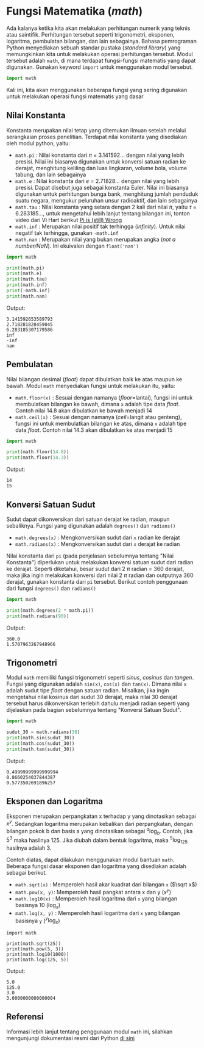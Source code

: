 # Fungsi Matematika (_math_)

Ada kalanya ketika kita akan melakukan perhitungan numerik yang teknis atau saintifik. Perhitungan tersebut seperti trigonometri, eksponen, logaritma, pembulatan bilangan, dan lain sebagainya. Bahasa pemrograman Python menyediakan sebuah standar pustaka (_standard library_) yang memungkinkan kita untuk melakukan operasi perhitungan tersebut. Modul tersebut adalah `math`, di mana terdapat fungsi-fungsi matematis yang dapat digunakan. Gunakan keyword `import` untuk menggunakan modul tersebut.
```python
import math
```

Kali ini, kita akan menggunakan beberapa fungsi yang sering digunakan untuk melakukan operasi fungsi matematis yang dasar

## Nilai Konstanta
Konstanta merupakan nilai tetap yang ditemukan ilmuan setelah melalui serangkaian proses penelitian. Terdapat nilai konstanta yang disediakan oleh modul python, yaitu:
- `math.pi` : Nilai konstanta dari $\pi$ = 3.141592... dengan nilai yang lebih presisi. Nilai ini biasanya digunakan untuk konversi satuan radian ke derajat, menghitung keliling dan luas lingkaran, volume bola, volume tabung, dan lain sebagainya
- `math.e` : Nilai konstanta dari _e_ = 2.71828... dengan nilai yang lebih presisi. Dapat disebut juga sebagai konstanta Euler. Nilai ini biasanya digunakan untuk perhitungan bunga bank, menghitung jumlah penduduk suatu negara, mengukur peluruhan unsur radioaktif, dan lain sebagainya
- `math.tau` : Nilai konstanta yang setara dengan 2 kali dari nilai $\pi$, yaitu $\tau$ = 6.283185..., untuk mengetahui lebih lanjut tentang bilangan ini, tonton video dari Vi Hart berikut [Pi is (still) Wrong](https://www.youtube.com/watch?v=jG7vhMMXagQ)
- `math.inf` : Merupakan nilai positif tak terhingga (_infinity_). Untuk nilai negatif tak terhingga, gunakan `-math.inf`
- `math.nan` : Merupakan nilai yang bukan merupakan angka (_not a number/NaN_). Ini ekuivalen dengan `float('nan')`

```python
import math

print(math.pi)
print(math.e)
print(math.tau)
print(math.inf)
print(-math.inf)
print(math.nan)
```

Output:
```
3.141592653589793
2.718281828459045
6.283185307179586
inf
-inf
nan
```

## Pembulatan
Nilai bilangan desimal (_float_) dapat dibulatkan baik ke atas maupun ke bawah. Modul `math` menyediakan fungsi untuk melakukan itu, yaitu:
- `math.floor(x)` : Sesuai dengan namanya (_floor_=lantai), fungsi ini untuk membulatkan bilangan ke bawah, dimana `x` adalah tipe data _float_. Contoh nilai 14.8 akan dibulatkan ke bawah menjadi 14
- `math.ceil(x)` : Sesuai dengan namanya (_ceil_=langit atau genteng), fungsi ini untuk membulatkan bilangan ke atas, dimana `x` adalah tipe data _float_. Contoh nilai 14.3 akan dibulatkan ke atas menjadi 15

```python
import math

print(math.floor(14.8))
print(math.floor(14.3))
```

Output:
```
14
15
```

## Konversi Satuan Sudut
Sudut dapat dikonversikan dari satuan derajat ke radian, maupun sebaliknya. Fungsi yang digunakan adalah `degrees()` dan `radians()`
- `math.degrees(x)` : Mengkonversikan sudut dari `x` radian ke derajat
- `math.radians(x)` : Mengkonversikan sudut dari `x` derajat ke radian

Nilai konstanta dari `pi` (pada penjelasan sebelumnya tentang "Nilai Konstanta") diperlukan untuk melakukan konversi satuan sudut dari radian ke derajat. Seperti diketahui, besar sudut dari 2 $\pi$ radian = 360 derajat, maka jika ingin melakukan konversi dari nilai 2 $\pi$ radian dan outputnya 360 derajat, gunakan konstanta dari `pi` tersebut. Berikut contoh penggunaan dari fungsi `degrees()` dan `radians()`

```python
import math

print(math.degrees(2 * math.pi))
print(math.radians(90))
```

Output:
```
360.0
1.5707963267948966
```

## Trigonometri
Modul `math` memiliki fungsi trigonometri seperti _sinus_, _cosinus_ dan _tangen_. Fungsi yang digunakan adalah `sin(x)`, `cos(x)` dan `tan(x)`. Dimana nilai `x` adalah sudut tipe _float_ dengan satuan radian. Misalkan, jika ingin mengetahui nilai kosinus dari sudut 30 derajat, maka nilai 30 derajat tersebut harus dikonversikan terlebih dahulu menjadi radian seperti yang dijelaskan pada bagian sebelumnya tentang "Konversi Satuan Sudut".

```python
import math

sudut_30 = math.radians(30)
print(math.sin(sudut_30))
print(math.cos(sudut_30))
print(math.tan(sudut_30))
```

Output:
```
0.49999999999999994
0.8660254037844387
0.5773502691896257
```

## Eksponen dan Logaritma
Eksponen merupakan perpangkatan x terhadap y yang dinotasikan sebagai $x^y$. Sedangkan logaritma merupakan kebalikan dari perpangkatan, dengan bilangan pokok b dan basis a yang dinotasikan sebagai $^a\log_b$. Contoh, jika $5^3$ maka hasilnya 125. Jika diubah dalam bentuk logaritma, maka $^5\log_{125}$ hasilnya adalah 3. 

Contoh diatas, dapat dilakukan menggunakan modul bantuan `math`. Beberapa fungsi dasar eksponen dan logaritma yang disediakan adalah sebagai berikut.
- `math.sqrt(x)` : Memperoleh hasil akar kuadrat dari bilangan `x` ($\sqrt x$)
- `math.pow(x, y)`: Memperoleh hasil pangkat antara x dan y ($x^y$)
- `math.log10(x)` : Memperoleh hasil logaritma dari `x` yang bilangan basisnya 10 ($\log_x$)
- `math.log(x, y)` : Memperoleh hasil logaritma dari `x` yang bilangan basisnya `y` ($^y\log_x$)

```python3
import math

print(math.sqrt(25))
print(math.pow(5, 3))
print(math.log10(1000))
print(math.log(125, 5))
```

Output:
```
5.0
125.0
3.0
3.0000000000000004
```

## Referensi
Informasi lebih lanjut tentang penggunaan modul `math` ini, silahkan mengunjungi dokumentasi resmi dari Python [di sini](https://docs.python.org/3.9/library/math.html)